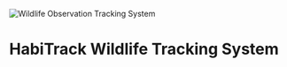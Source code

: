 ![Wildlife Observation Tracking System](https://github.com/user-attachments/assets/d3364123-a42e-4218-8d34-3e16053efc79)

# HabiTrack Wildlife Tracking System



